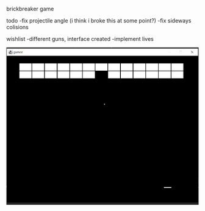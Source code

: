 brickbreaker game

todo
-fix projectile angle (i think i broke this at some point?)
-fix sideways colisions

wishlist
-different guns, interface created
-implement lives

![brickbreaker example](example.PNG)
